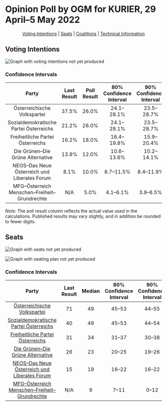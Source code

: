 # Opinion Poll by OGM for KURIER, 29 April–5 May 2022

<p align="center"><a href="#voting-intentions">Voting Intentions</a> | <a href="#seats">Seats</a> | <a href="#coalitions">Coalitions</a> | <a href="#technical-information">Technical Information</a></p>

## Voting Intentions

![Graph with voting intentions not yet produced](2022-05-05-OGM.png "Voting Intentions")

### Confidence Intervals

| Party | Last Result | Poll Result | 80% Confidence Interval | 90% Confidence Interval | 95% Confidence Interval | 99% Confidence Interval |
|:-----:|:-----------:|:-----------:|:-----------------------:|:-----------------------:|:-----------------------:|:-----------------------:|
| Österreichische Volkspartei | 37.5% | 26.0% | 24.1–28.1% |23.5–28.7% |23.1–29.2% |22.2–30.2% |
| Sozialdemokratische Partei Österreichs | 21.2% | 26.0% | 24.1–28.1% |23.5–28.7% |23.1–29.2% |22.2–30.2% |
| Freiheitliche Partei Österreichs | 16.2% | 18.0% | 16.4–19.8% |15.9–20.4% |15.5–20.8% |14.7–21.7% |
| Die Grünen–Die Grüne Alternative | 13.9% | 12.0% | 10.6–13.6% |10.2–14.1% |9.9–14.4% |9.3–15.2% |
| NEOS–Das Neue Österreich und Liberales Forum | 8.1% | 10.0% | 8.7–11.5% |8.4–11.9% |8.1–12.3% |7.5–13.0% |
| MFG–Österreich Menschen–Freiheit–Grundrechte | N/A | 5.0% | 4.1–6.1% |3.9–6.5% |3.7–6.8% |3.3–7.3% |

*Note:* The poll result column reflects the actual value used in the calculations. Published results may vary slightly, and in addition be rounded to fewer digits.

## Seats

![Graph with seats not yet produced](2022-05-05-OGM-seats.png "Seats")

![Graph with seating plan not yet produced](2022-05-05-OGM-seating-plan.png "Seating Plan")

### Confidence Intervals

| Party | Last Result | Median | 80% Confidence Interval | 90% Confidence Interval | 95% Confidence Interval | 99% Confidence Interval |
|:-----:|:-----------:|:------:|:-----------------------:|:-----------------------:|:-----------------------:|:-----------------------:|
| <a href="#österreichische-volkspartei">Österreichische Volkspartei</a> | 71 | 49 | 45–53 |44–55 |44–56 |42–58 |
| <a href="#sozialdemokratische-partei-österreichs">Sozialdemokratische Partei Österreichs</a> | 40 | 49 | 45–53 |44–54 |43–55 |42–57 |
| <a href="#freiheitliche-partei-österreichs">Freiheitliche Partei Österreichs</a> | 31 | 34 | 31–37 |30–38 |29–39 |27–41 |
| <a href="#die-grünen–die-grüne-alternative">Die Grünen–Die Grüne Alternative</a> | 26 | 23 | 20–25 |19–26 |18–27 |17–29 |
| <a href="#neos–das-neue-österreich-und-liberales-forum">NEOS–Das Neue Österreich und Liberales Forum</a> | 15 | 19 | 16–22 |16–22 |15–23 |14–24 |
| <a href="#mfg–österreich-menschen–freiheit–grundrechte">MFG–Österreich Menschen–Freiheit–Grundrechte</a> | N/A | 9 | 7–11 |0–12 |0–12 |0–13 |

